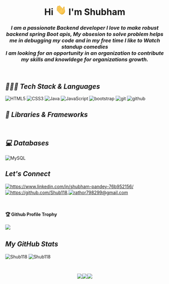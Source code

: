 <!---------------------------------Heading Section----------------------------------->
<h1 align="center">
    Hi
    <img src="https://raw.githubusercontent.com/ABSphreak/ABSphreak/master/gifs/Hi.gif" width="35">
    I'm Shubham
</h1>


<!----------- About Section--------------------->

<h3 align="center"> <i> I am a passionate Backend developer I love to make robust backend spring Boot apis, My obsesion to solve problem helps me in debugging my code and in my free time I like to Watch standup comedies <br>
    I am looking for an opportunity in an organization to contribute my skills and knowldege for organizations growth. </i> <br>

</h3>



<br>
<! -----------------Tech Stack Section--------------------- >

### <h2><i>👨🏻‍💻 Tech Stack & Languages</i></h2>
![HTML5](https://img.shields.io/badge/HTML5-E34F26?style=for-the-badge&logo=html5&logoColor=white)
![CSS3](https://img.shields.io/badge/CSS3-1572B6?style=for-the-badge&logo=css3&logoColor=white)
![Java](https://img.shields.io/badge/Java-ED8B00?style=for-the-badge&logo=java&logoColor=white)
![JavaScript](https://img.shields.io/badge/JavaScript-323330?style=for-the-badge&logo=javascript&logoColor=F7DF1E)
<img src="https://img.shields.io/badge/Bootstrap-563D7C?style=for-the-badge&logo=bootstrap&logoColor=white" alt="bootstrap" />
<img src="https://img.shields.io/badge/Git-f44d27?style=for-the-badge&logo=git&logoColor=white" alt="git" />
<img src="https://img.shields.io/badge/GitHub-100000?style=for-the-badge&logo=github&logoColor=white" alt="github" />



### <h2><i>🚀 Libraries & Frameworks</i></h2>
<a href="" target="blank"><img src="https://img.shields.io/static/v1?style=for-the-badge&message=Spring&color=852100&label=" alt=""/></a>
<a href="" target="blank"><img src="https://img.shields.io/static/v1?style=for-the-badge&message=SpringBoot&color=00d09c&label=" alt="" /></a>
<a href="" target="blank"><img src="https://img.shields.io/static/v1?style=for-the-badge&message=Hibernate&color=000030&label=" alt=""/></a>
<a href="" target="blank"><img src="https://img.shields.io/static/v1?style=for-the-badge&message=JDBC&color=400030&label=" alt=""/></a>


### <h2><i>💻 Databases</i></h2>
![MySQL](https://img.shields.io/badge/MySQL-00000F?style=for-the-badge&logo=mysql&logoColor=white)

 
 
 
<!---------------- Social Media Links Section------------------------->

<h2><i>Let's Connect</i></h2>


<p align="left">
    <a href="https://www.linkedin.com/in/shubham-pandey-76b952156/" target="_blank">
        <img align="center" src="https://img.shields.io/badge/LinkedIn-0077B5?style=for-the-badge&logo=linkedin&logoColor=white" alt="https://www.linkedin.com/in/shubham-pandey-76b952156/" />
    </a>
    <a href="https://Shub118.github.io/">
        <img align="center" src="https://img.shields.io/badge/Portfolio-18A303?style=for-the-badge&logo=ionic&logoColor=white" alt="https://github.com/Shub118" />
    </a>
    <a title="npandey5ideal@gmail.com" href="mailto:npandey5ideal@gmai.com">
        <img align="center" src="https://img.shields.io/badge/Gmail-D14836?style=for-the-badge&logo=gmail&logoColor=white" alt="rathor798299@gmail.com" />
    </a>
</p>

<br>

<!-------------------------------------------------- Trophy Section ---------------------------------------------------------->
    
    
   
  <h4>🏆 Github Profile Trophy</h4>
  <a href="https://github.com/Shub118/github-profile-trophy">
    <img src="https://github-profile-trophy.vercel.app/?username=Shub118&column=7"/>
  </a>
</div>
 
 

<!--------------------------- Star Section --------------------->

 <h2><i>My GitHub Stats</i></h2>

<p>
    <img align="center" src="https://github-readme-stats.vercel.app/api?username=Shub118&show_icons=true&include_all_commits=true&count_private=true&hide=issues,contribs&border_radius=0&locale=en&theme=dark" alt="Shub118" height="145" />
    <img align="center" src="https://github-readme-stats.vercel.app/api/top-langs/?username=Shub118&layout=compact&exclude_repo=Lybrate-Website-Clone-Version-2.0,Lybrate-Website-Clone,Adidas-Clone&hide=Shell&border_radius=0&theme=dark" alt="Shub118" height="145"/>
</p>
<br>
  


<p align="center">
<img align="" height='120px' src="https://github.com/Dev-Mriganka/Dev-Mriganka/blob/main/Geometric%20White.gif" /><img align="" height='120px' src="https://raw.githubusercontent.com/rodrigograca31/rodrigograca31/master/matrix.svg" /><img align="" height='120px' src="https://github.com/Dev-Mriganka/Dev-Mriganka/blob/main/Geometric%20White.gif" />
</p>
<br>
